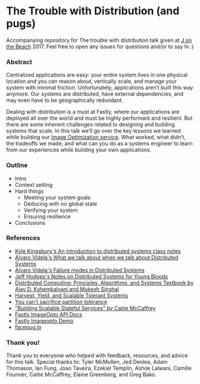 # The Trouble with Distribution (and pugs)

Accompanying repository for The trouble with distribution talk given at [J on the Beach]() 2017. Feel free to open any issues for questions and/or to say hi :)

### Abstract
Centralized applications are easy: your entire system lives in one physical location and you can reason about, vertically scale, and manage your system with minimal friction. Unfortunately, applications aren’t built this way anymore. Our systems are distributed, have external dependencies, and may even have to be geographically redundant. 

Dealing with distribution is a must at Fastly, where our applications are deployed all over the world and must be highly performant and resilient. But there are some inherent challenges related to designing and building systems that scale. In this talk we’ll go over the key lessons we learned while building our [Image Optimization service](https://www.fastly.com/io). What worked, what didn’t, the tradeoffs we made, and what can you do as a systems engineer to learn from our experiences while building your own applications.

### Outline

* Intro
* Context setting
* Hard things
  * Meeting your system goals
  * Deducing with no global state
  * Verifying your system
  * Ensuring resilience
* Conclusions


### References
* [Kyle Kingsbury's An introduction to distributed systems class notes](https://github.com/aphyr/distsys-class)
* [Alvaro Videla's What we talk about when we talk about Distributed Systems](http://alvaro-videla.com/2015/12/learning-about-distributed-systems.html)
* [Alvaro Videla's Failure modes in Distributed Systems](http://alvaro-videla.com/2013/12/failure-modes-in-distributed-systems.html)
* [Jeff Hodges's Notes on Distributed Systems for Young Bloods](https://www.somethingsimilar.com/2013/01/14/notes-on-distributed-systems-for-young-bloods)
* [Distributed Computing: Principles, Algorithms, and Systems
Textbook by Ajay D. Kshemkalyani and Mukesh Singhal](https://www.cs.uic.edu/~ajayk/DCS-Book)
* [Harvest, Yield, and Scalable Tolerant Systems](http://citeseerx.ist.psu.edu/viewdoc/download?doi=10.1.1.24.3690&rep=rep1&type=pdf)
* [You can't sacrifice partition tolerance](http://codahale.com/you-cant-sacrifice-partition-tolerance/)
* ["Building Scalable Stateful Services" by Caitie McCaffrey](https://www.youtube.com/watch?v=H0i_bXKwujQ)
* [Fastly ImageOpto API Docs](https://docs.fastly.com/api/imageopto/)
* [Fastly Imageopto Demo](https://www.fastly.com/io/)
* [facepug.io](http://http://facepug.io/)


### Thank you!
Thank you to everyonw who helped with feedback, resources, and advice for this talk. Special thanks to: Tyler McMullen, Jed Denlea, Adam Thomason, Ian Fung, Joao Taveira, Ezekiel Templin, Ashok Lalwani, Camille Fournier, Caitie McCaffrey, Elaine Greenberg, and Greg Bako.
